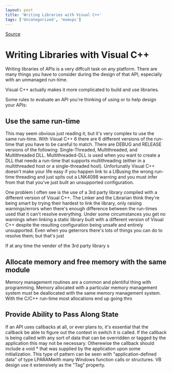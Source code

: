 ```yaml
---
layout: post
title: 'Writing Libraries with Visual C++'
tags: ['Uncategorized', 'msmvps']
---
```

[Source](http://blogs.msmvps.com/peterritchie/2006/10/12/writing-libraries-with-visual-c/ "Permalink to Writing Libraries with Visual C++")

# Writing Libraries with Visual C++

Writing libraries of APIs is a very diffcult task on any platform. There are many things you have to consider during the design of that API, especially with an unmanaged run-time.

Visual C++ actually makes it more complicated to build and use libraries.

Some rules to evaluate an API you're thinking of using or to help design your APIs:

## Use the same run-time

This may seem obvious just reading it; but it's very complex to use the same run-time. With Visual C++ 6 there are 6 different versions of the run-time that you have to be careful to match. There are DEBUG and RELEASE versions of the following: Single-Threaded, Multithreaded, and Multithreaded DLL. Multithreaded-DLL is used when you want to create a DLL that needs a run-time that supports multithreading (either in a multithreaded host or a single-threaded host). Unfortunatly Visual C++ doesn't make your life easy if you happen link to a LIBusing the wrong run-time threading and just spits out a LNK4098 warning and you must infer from that that you've just built an unsupported configuration.

One problem I often see is the use of a 3rd party library compiled with a different version of Visual C++. The Linker and the Librarian think they're being smart by trying their hardest to link the library, only raising warnings/errors when there's enough difference between the run-times used that it can't resolve everything. Under some circumstances you get no warnings when linking a static library built with a different version of Visual C++ despite the resulting configuration being unsafe and entirely unsupported. Even when you geterrors there's lots of things you can do to resolve them; but that's just 

If at any time the vender of the 3rd party library s

## Allocate memory and free memory with the same module

Memory management routines are a common and plentiful thing with programming. Memory allocated with a particular memory management system must be deallocated with the same memory management system. With the C/C++ run-time most allocations end up going thro

## Provide Ability to Pass Along State

If an API uses callbacks at all, or ever plans to, it's essential that the callback be able to figure out the context in switch it is called. If the callback is being called with any sort of data that can be overridden or tagged by the application this may not be necessary. Otherewise the callback should include a void * that was supplied by the application upon some initialization. This type of pattern can be seen with "application-defined data" of type LPARAMwith many Windows function calls or structures. VB design use it extensively as the "Tag" property.


